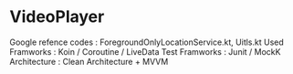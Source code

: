 # VideoPlayer
Google refence codes : ForegroundOnlyLocationService.kt, Uitls.kt 
Used Framworks : Koin / Coroutine / LiveData
Test Framworks : Junit / MockK
Architecture : Clean Architecture + MVVM  
